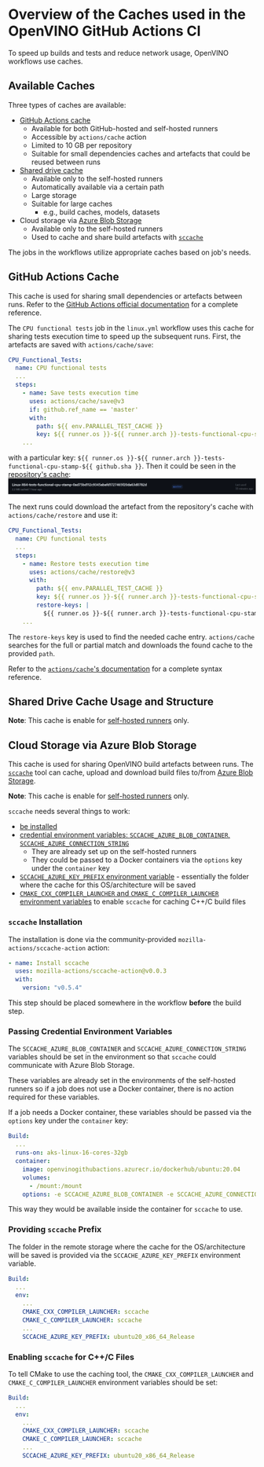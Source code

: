 # Overview of the Caches used in the OpenVINO GitHub Actions CI

To speed up builds and tests and reduce network usage, OpenVINO workflows use caches.

## Available Caches

Three types of caches are available:
* [GitHub Actions cache](https://docs.github.com/en/actions/using-workflows/caching-dependencies-to-speed-up-workflows)
  * Available for both GitHub-hosted and self-hosted runners
  * Accessible by `actions/cache` action
  * Limited to 10 GB per repository
  * Suitable for small dependencies caches and artefacts that could be reused between runs 
* [Shared drive cache](#shared-drive-cache-usage-and-structure)
  * Available only to the self-hosted runners
  * Automatically available via a certain path
  * Large storage
  * Suitable for large caches
    * e.g., build caches, models, datasets
* Cloud storage via [Azure Blob Storage](https://azure.microsoft.com/en-us/products/storage/blobs)
  * Available only to the self-hosted runners
  * Used to cache and share build artefacts with [`sccache`](https://github.com/mozilla/sccache)

The jobs in the workflows utilize appropriate caches based on job's needs.

## GitHub Actions Cache

This cache is used for sharing small dependencies or artefacts between runs. Refer to the [GitHub Actions official documentation](https://docs.github.com/en/actions/using-workflows/caching-dependencies-to-speed-up-workflows) for a complete reference.

The `CPU functional tests` job in the `linux.yml` workflow uses this cache for sharing tests execution time to speed up the subsequent runs. First, the artefacts are saved with `actions/cache/save`:
```yaml
CPU_Functional_Tests:
  name: CPU functional tests
  ...
  steps:
    - name: Save tests execution time
      uses: actions/cache/save@v3
      if: github.ref_name == 'master'
      with:
        path: ${{ env.PARALLEL_TEST_CACHE }}
        key: ${{ runner.os }}-${{ runner.arch }}-tests-functional-cpu-stamp-${{ github.sha }}
    ...
```
with a particular key: `${{ runner.os }}-${{ runner.arch }}-tests-functional-cpu-stamp-${{ github.sha }}`. Then it could be seen in the [repository's cache](https://github.com/openvinotoolkit/openvino/actions/caches):
![gha_cache_example](../../../sphinx_setup/_static/images/ci/gha_cache_example.png)

The next runs could download the artefact from the repository's cache with `actions/cache/restore` and use it:
```yaml
CPU_Functional_Tests:
  name: CPU functional tests
  ...
  steps:
    - name: Restore tests execution time
      uses: actions/cache/restore@v3
      with:
        path: ${{ env.PARALLEL_TEST_CACHE }}
        key: ${{ runner.os }}-${{ runner.arch }}-tests-functional-cpu-stamp-${{ github.sha }}
        restore-keys: |
          ${{ runner.os }}-${{ runner.arch }}-tests-functional-cpu-stamp
    ...
```
The `restore-keys` key is used to find the needed cache entry. `actions/cache` searches for the full or partial match and downloads the found cache to the provided `path`.

Refer to the [`actions/cache`'s documentation](https://github.com/actions/cache) for a complete syntax reference.

## Shared Drive Cache Usage and Structure

**Note**: This cache is enable for [self-hosted runners](./runners.md) only.

## Cloud Storage via Azure Blob Storage

This cache is used for sharing OpenVINO build artefacts between runs. 
The [`sccache`](https://github.com/mozilla/sccache) tool can cache, upload and download build files to/from [Azure Blob Storage](https://azure.microsoft.com/en-us/products/storage/blobs).

**Note**: This cache is enable for [self-hosted runners](./runners.md) only.

`sccache` needs several things to work:
* [be installed](#sccache-installation)
* [credential environment variables: `SCCACHE_AZURE_BLOB_CONTAINER`, `SCCACHE_AZURE_CONNECTION_STRING`](#passing-credential-environment-variables)
  * They are already set up on the self-hosted runners
  * They could be passed to a Docker containers via the `options` key under the `container` key
* [`SCCACHE_AZURE_KEY_PREFIX` environment variable](#providing-sccache-prefix) - essentially the folder where the cache for this OS/architecture will be saved
* [`CMAKE_CXX_COMPILER_LAUNCHER` and `CMAKE_C_COMPILER_LAUNCHER` environment variables](#enabling-sccache-for-cc-files) to enable `sccache` for caching C++/C build files

### `sccache` Installation

The installation is done via the community-provided `mozilla-actions/sccache-action` action:
```yaml
- name: Install sccache
  uses: mozilla-actions/sccache-action@v0.0.3
  with:
    version: "v0.5.4"
```

This step should be placed somewhere in the workflow **before** the build step.

### Passing Credential Environment Variables

The `SCCACHE_AZURE_BLOB_CONTAINER` and `SCCACHE_AZURE_CONNECTION_STRING` variables should be set in the environment so that `sccache` could communicate with Azure Blob Storage.

These variables are already set in the environments of the self-hosted runners so if a job does not use a Docker container, there is no action required for these variables.

If a job needs a Docker container, these variables should be passed via the `options` key under the `container` key:
```yaml
Build:
  ...
  runs-on: aks-linux-16-cores-32gb
  container:
    image: openvinogithubactions.azurecr.io/dockerhub/ubuntu:20.04
    volumes:
      - /mount:/mount
    options: -e SCCACHE_AZURE_BLOB_CONTAINER -e SCCACHE_AZURE_CONNECTION_STRING
```

This way they would be available inside the container for `sccache` to use.

### Providing `sccache` Prefix

The folder in the remote storage where the cache for the OS/architecture will be saved is provided via the `SCCACHE_AZURE_KEY_PREFIX` environment variable.
```yaml
Build:
  ...
  env:
    ...
    CMAKE_CXX_COMPILER_LAUNCHER: sccache
    CMAKE_C_COMPILER_LAUNCHER: sccache
    ...
    SCCACHE_AZURE_KEY_PREFIX: ubuntu20_x86_64_Release
```

### Enabling `sccache` for C++/C Files

To tell CMake to use the caching tool, the `CMAKE_CXX_COMPILER_LAUNCHER` and `CMAKE_C_COMPILER_LAUNCHER` environment variables should be set:
```yaml
Build:
  ...
  env:
    ...
    CMAKE_CXX_COMPILER_LAUNCHER: sccache
    CMAKE_C_COMPILER_LAUNCHER: sccache
    ...
    SCCACHE_AZURE_KEY_PREFIX: ubuntu20_x86_64_Release
```
